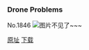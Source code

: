 ### Drone Problems
No.1846
![图片不见了~~~](https://imgs.xkcd.com/comics/drone_problems.png)

[原址](https://xkcd.com//1846) [下载](https://imgs.xkcd.com/comics/drone_problems.png)

